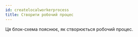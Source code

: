 ```yaml
---
id: createlocalworkerprocess
title: Створити робочий процес
---
```

Ця блок-схема пояснює, як створюється робочий процес.

<CreateFlowcharts id='createlocalworkerprocess' />